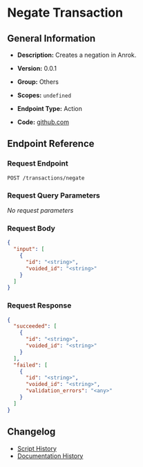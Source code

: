# Negate Transaction

## General Information

- **Description:** Creates a negation in Anrok.

- **Version:** 0.0.1
- **Group:** Others
- **Scopes:** `undefined`
- **Endpoint Type:** Action
- **Code:** [github.com](https://github.com/NangoHQ/integration-templates/tree/main/integrations/anrok/actions/negate-transaction.ts)


## Endpoint Reference

### Request Endpoint

`POST /transactions/negate`

### Request Query Parameters

_No request parameters_

### Request Body

```json
{
  "input": [
    {
      "id": "<string>",
      "voided_id": "<string>"
    }
  ]
}
```

### Request Response

```json
{
  "succeeded": [
    {
      "id": "<string>",
      "voided_id": "<string>"
    }
  ],
  "failed": [
    {
      "id": "<string>",
      "voided_id": "<string>",
      "validation_errors": "<any>"
    }
  ]
}
```

## Changelog

- [Script History](https://github.com/NangoHQ/integration-templates/commits/main/integrations/anrok/actions/negate-transaction.ts)
- [Documentation History](https://github.com/NangoHQ/integration-templates/commits/main/integrations/anrok/actions/negate-transaction.md)

<!-- END  GENERATED CONTENT -->

